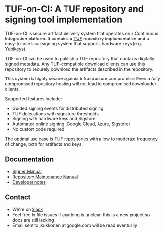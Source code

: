 # TUF-on-CI: A TUF repository and signing tool implementation

TUF-on-CI is secure artifact delivery system that operates on a Continuous Integration
platform. It contains a [TUF](https://theupdateframework.io) repository implementation and a
easy-to-use local signing system that supports hardware keys (e.g. Yubikeys).

TUF-on-CI can be used to publish a TUF repository that contains digitally signed metadata.
Any TUF-compatible download clients can use this repository to securely download
the artifacts described in the repository.

This system is highly secure against infrastructure compromise: Even a fully compromised
repository hosting will not lead to compromised downloader clients.

Supported features include:
* Guided signing events for distributed signing
* TUF delegations with signature thresholds
* Signing with hardware keys and Sigstore
* Automated online signing (Google Cloud, Azure, Sigstore)
* No custom code required

The optimal use case is TUF repositories with a low to moderate frequency of change, both for artifacts and keys.

## Documentation

* [Signer Manual](docs/SIGNER-MANUAL.md)
* [Repository Maintenance Manual](docs/REPOSITORY-MAINTENANCE.md)
* [Developer notes](docs/DEVELOPMENT.md)

## Contact

* We're on [Slack](https://cloud-native.slack.com/archives/C04SHK2DPK9)
* Feel free to file issues if anything is unclear: this is a new project so docs are still lacking
* Email sent to jkukkonen at google.com will be read eventually
